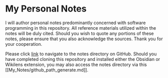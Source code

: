 # My Personal Notes

I will author personal notes predominantly concerned with software programming in this repository. All reference materials utilized within the notes will be duly cited. Should you wish to quote any portions of these notes, please ensure that you also acknowledge the sources. Thank you for your cooperation.

Please click [link](https://github.com/STRockefeller/MyProgrammingNote/blob/master/My_Notes/github_path_generate.md) to navigate to the notes directory on GitHub. Should you have completed cloning this repository and installed either the Obsidian or Wikilens extension, you may also access the notes directory via this [[My_Notes/github_path_generate.md]].
